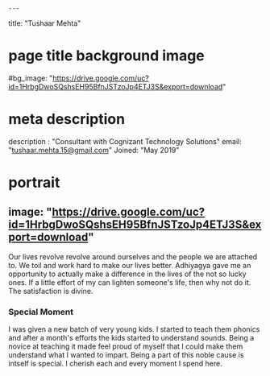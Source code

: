 
    ---
title: "Tushaar Mehta"
# page title background image
#bg_image: "https://drive.google.com/uc?id=1HrbgDwoSQshsEH95BfnJSTzoJp4ETJ3S&export=download"
# meta description
description : "Consultant with Cognizant Technology Solutions"
email: "tushaar.mehta.15@gmail.com"
Joined: "May 2019"
# portrait
image: "https://drive.google.com/uc?id=1HrbgDwoSQshsEH95BfnJSTzoJp4ETJ3S&export=download"
---

Our lives revolve revolve around ourselves and the people we are attached to. We toil and work hard to make our lives better. Adhiyagya gave me an opportunity to actually make a difference in the lives of the not so lucky ones. If a little effort of my can lighten someone's life, then why not do it. The satisfaction is divine.

### Special Moment
I was given a new batch of very young kids. I started to teach them phonics and after a month's efforts the kids started to understand sounds. Being a novice at teaching it made feel proud of myself that I could make them understand what I wanted to impart. 
Being a part of this noble cause is intself is special. I cherish each and every moment I spend here.

